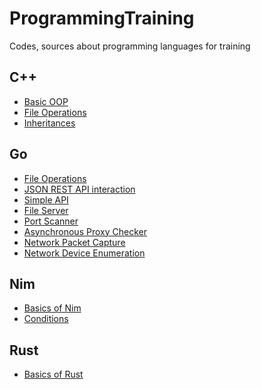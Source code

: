 # ProgrammingTraining
Codes, sources about programming languages for training

## C++
- <a href="https://github.com/CYB3RMX/ProgrammingTraining/blob/main/Cplusplus/basicoop.cpp">Basic OOP</a>
- <a href="https://github.com/CYB3RMX/ProgrammingTraining/blob/main/Cplusplus/advancedfileops.cpp">File Operations</a>
- <a href="https://github.com/CYB3RMX/ProgrammingTraining/blob/main/Cplusplus/inheritances">Inheritances</a>

## Go
- <a href="https://github.com/CYB3RMX/ProgrammingTraining/blob/main/Golang/fileoperations.go">File Operations</a>
- <a href="https://github.com/CYB3RMX/ProgrammingTraining/blob/main/Golang/ipquery.go">JSON REST API interaction</a>
- <a href="https://github.com/CYB3RMX/ProgrammingTraining/blob/main/Golang/restapi.go">Simple API</a>
- <a href="https://github.com/CYB3RMX/ProgrammingTraining/blob/main/Golang/HttpFileServer.go">File Server</a>
- <a href="https://github.com/CYB3RMX/ProgrammingTraining/blob/main/Golang/PortScanner.go">Port Scanner</a>
- <a href="https://github.com/CYB3RMX/ProgrammingTraining/blob/main/Golang/proxyhttp.go">Asynchronous Proxy Checker</a>
- <a href="https://github.com/CYB3RMX/ProgrammingTraining/blob/main/Golang/EvolvedPCapture.go">Network Packet Capture</a>
- <a href="https://github.com/CYB3RMX/ProgrammingTraining/blob/main/Golang/FindNetDevs.go">Network Device Enumeration</a>

## Nim
- <a href="https://github.com/CYB3RMX/ProgrammingTraining/blob/main/Nimlang/basics.nim">Basics of Nim</a>
- <a href="https://github.com/CYB3RMX/ProgrammingTraining/blob/main/Nimlang/conditions.nim">Conditions</a>

## Rust
- <a href="https://github.com/CYB3RMX/ProgrammingTraining/blob/main/Rust/hello.rs">Basics of Rust</a>